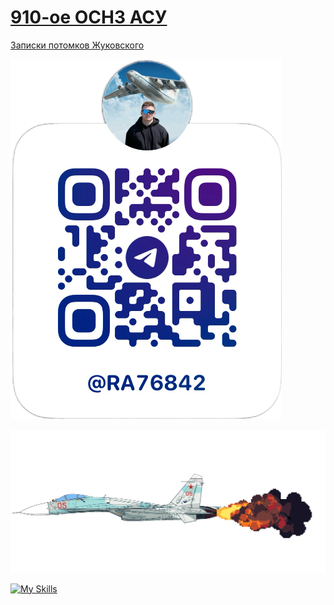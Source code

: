 # [910-ое ОСНЗ АСУ](color=#0254a6) 

[Записки потомков Жуковского](color=0254a6) 

![](/img/IMG_5005.png)
<!--
[![Typing SVG](https://readme-typing-svg.demolab.com?font=Fira+Code&weight=900&size=27&pause=5000&color=0254A6&width=600&height=61&lines=Записки+потомков+Жуковского)](https://git.io/typing-svg)
-->

![](/img/su27-3.gif)


[![My Skills](https://skillicons.dev/icons?i=matlab,python,c++)](https://skillicons.dev)
